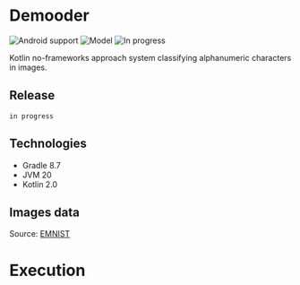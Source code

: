 # Demooder

![Android support](https://shields.io/badge/Kotlin-2.0-green) ![Model](https://shields.io/badge/JVM-20-purple) ![In progress](https://shields.io/badge/In_progress-purple)

Kotlin no-frameworks approach system classifying alphanumeric characters in images.


## Release

`
in progress
`

## Technologies

- Gradle 8.7
- JVM 20
- Kotlin 2.0

## Images data

Source: <a href="https://www.kaggle.com/datasets/crawford/emnist/data">EMNIST</a>

# Execution

